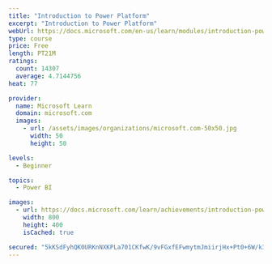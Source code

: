 ```yaml
---
title: "Introduction to Power Platform"
excerpt: "Introduction to Power Platform"
webUrl: https://docs.microsoft.com/en-us/learn/modules/introduction-power-platform/
type: course
price: Free
length: PT21M
ratings:
  count: 14307
  average: 4.7144756
heat: 77

provider:
  name: Microsoft Learn
  domain: microsoft.com
  images:
    - url: /assets/images/organizations/microsoft.com-50x50.jpg
      width: 50
      height: 50

levels:
  - Beginner

topics:
  - Power BI

images:
  - url: https://docs.microsoft.com/learn/achievements/introduction-power-platform-social.png
    width: 800
    height: 400
    isCached: true

secured: "5kKSdFyhQK0URKnNXKPLa701CKfwK/9vFGxfEFwmytmJmiirjHx+Pt0+6W/k3R613ccpYw4vh7Fvo0VPUVZxNCN4zDi3sE8ygmZGOm6xBlhF0c4fMGjTD+ILVB4z4PcF3NA9aA1sQvvHoM5JiflsGfudQxoTiid5CS5UfzoSerWhvby5ge4ddSp15FETK+kPnU29XpB+AJZwK+EMaa1GGQwEPIsdOYjfKn+2Z1y5LM9czrGcK4aWOCRSK5LBR9v14q4ORNHmPHm7CWKyLvfolAdfqw2agv0RwgIYi2g4vUSb7GeGOpBNHa7l8yNLT2toqkoKYO6mfzTu6uzgjSOG/nRZ3H4TPAb5PaHF87hPi+/LVx6zGXHGvXkQQT4IB+WzzCgMJCmM5OdPqIV8pdO2taAW5qzcRDWrPd345Ks7ajxBQfzNUaWi8bnC70+pCjHQ;swJX7EVLmpcFwEe/MK5Syw=="
---
```


